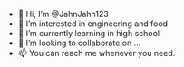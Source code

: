 - 👋 Hi, I’m @JahnJahn123
- 👀 I’m interested in engineering and food
- 🌱 I’m currently learning in high school
- 💞️ I’m looking to collaborate on ...
- 📫 You can reach me whenever you need.

<!---
JahnJahn123/JahnJahn123 is a ✨ special ✨ repository because its `README.md` (this file) appears on your GitHub profile.
You can click the Preview link to take a look at your changes.
--->
